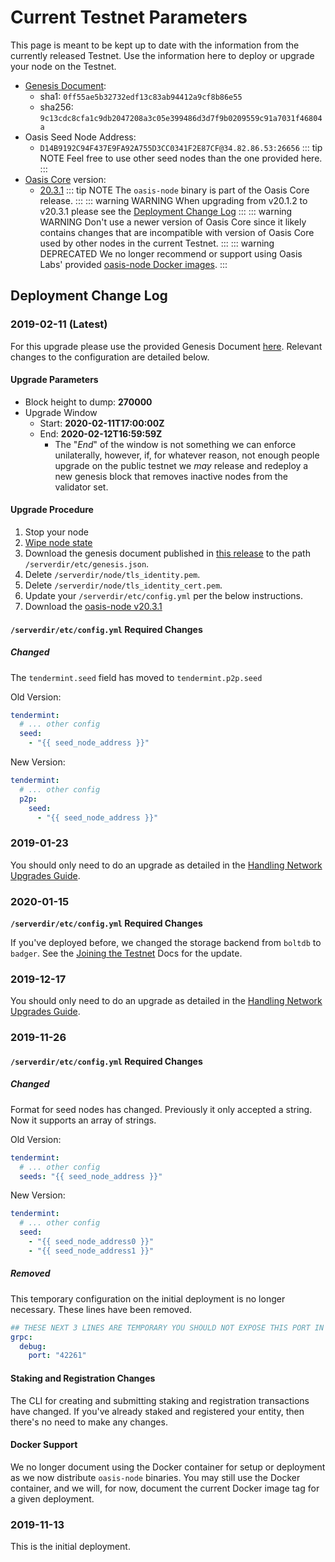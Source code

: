 # Current Testnet Parameters

This page is meant to be kept up to date with the information from the currently
released Testnet. Use the information here to deploy or upgrade your node on the
Testnet.

* [Genesis Document](https://github.com/oasislabs/public-testnet-artifacts/releases/download/2020-02-11/genesis.json):
  * sha1: `0ff55ae5b32732edf13c83ab94412a9cf8b86e55`
  * sha256: `9c13cdc8cfa1c9db2047208a3c05e399486d3d7f9b0209559c91a7031f46804a`
* Oasis Seed Node Address:
  * `D14B9192C94F437E9FA92A755D3CC0341F2E87CF@34.82.86.53:26656`
  ::: tip NOTE
  Feel free to use other seed nodes than the one provided here.
  :::
* [Oasis Core] version:
  * [20.3.1](https://github.com/oasislabs/oasis-core/releases/tag/v20.3.1)
  ::: tip NOTE
  The `oasis-node` binary is part of the Oasis Core release.
  :::
  ::: warning WARNING
  When upgrading from v20.1.2 to v20.3.1 please see the [Deployment Change
  Log](#deployment-change-log)
  :::
  ::: warning WARNING
  Don't use a newer version of Oasis Core since it likely contains changes that
  are incompatible with version of Oasis Core used by other nodes in the current
  Testnet.
  :::
  ::: warning DEPRECATED
  We no longer recommend or support using Oasis Labs' provided [oasis-node
  Docker images].
  :::

[Oasis Core]: https://github.com/oasislabs/oasis-core
[oasis-node Docker images]: https://hub.docker.com/r/oasislabs/oasis-node/tags

## Deployment Change Log

### 2019-02-11 (Latest)

For this upgrade please use the provided Genesis Document
[here](https://github.com/oasislabs/public-testnet-artifacts/releases/tag/2020-02-11).
Relevant changes to the configuration are detailed below.

#### Upgrade Parameters

* Block height to dump: **270000**
* Upgrade Window
  * Start: **2020-02-11T17:00:00Z**
  * End: **2020-02-12T16:59:59Z**
    * The "_End_" of the window is not something we can enforce unilaterally,
      however, if, for whatever reason, not enough people upgrade on the public
      testnet we _may_ release and redeploy a new genesis block that removes
      inactive nodes from the validator set.

#### Upgrade Procedure

1. Stop your node
2. [Wipe node state](./maintenance/wiping-node-state.md)
3. Download the genesis document published in [this
   release](https://github.com/oasislabs/public-testnet-artifacts/releases/tag/2020-02-11)
   to the path `/serverdir/etc/genesis.json`.
4. Delete `/serverdir/node/tls_identity.pem`.
5. Delete `/serverdir/node/tls_identity_cert.pem`.
6. Update your `/serverdir/etc/config.yml` per the below instructions.
7. Download the [oasis-node
   v20.3.1](https://github.com/oasislabs/oasis-core/releases/tag/v20.3.1)

#### `/serverdir/etc/config.yml` Required Changes

##### Changed

The `tendermint.seed` field has moved to `tendermint.p2p.seed`

Old Version:

```yaml
tendermint:
  # ... other config
  seed:
    - "{{ seed_node_address }}"
```

New Version:

```yaml
tendermint:
  # ... other config
  p2p:
    seed:
      - "{{ seed_node_address }}"
```

### 2019-01-23

You should only need to do an upgrade as detailed in the [Handling Network
Upgrades Guide](./maintenance/handling-network-upgrades.md).

### 2020-01-15

**`/serverdir/etc/config.yml` Required Changes**

If you've deployed before, we changed the storage backend from `boltdb` to
`badger`. See the [Joining the Testnet](./joining-the-testnet.md) Docs for the
update.

### 2019-12-17

You should only need to do an upgrade as detailed in the [Handling Network
Upgrades Guide](./maintenance/handling-network-upgrades.md).

### 2019-11-26

#### `/serverdir/etc/config.yml` Required Changes

##### Changed

Format for seed nodes has changed. Previously it only accepted a string. Now it
supports an array of strings.

Old Version:

```yaml
tendermint:
  # ... other config
  seeds: "{{ seed_node_address }}"
```

New Version:

```yaml
tendermint:
  # ... other config
  seed:
    - "{{ seed_node_address0 }}"
    - "{{ seed_node_address1 }}"
```

##### Removed

This temporary configuration on the initial deployment is no longer necessary.
These lines have been removed.

```yaml
## THESE NEXT 3 LINES ARE TEMPORARY YOU SHOULD NOT EXPOSE THIS PORT IN ANY WAY
grpc:
  debug:
    port: "42261"
```

#### Staking and Registration Changes

The CLI for creating and submitting staking and registration transactions have
changed. If you've already staked and registered your entity, then there's no
need to make any changes.

#### Docker Support

We no longer document using the Docker container for setup or deployment as we
now distribute `oasis-node` binaries. You may still use the Docker container,
and we will, for now, document the current Docker image tag for a given
deployment.

### 2019-11-13

This is the initial deployment.
